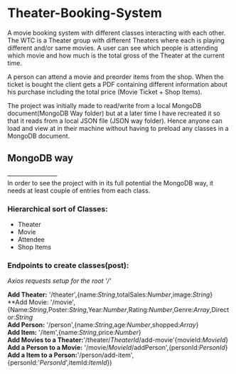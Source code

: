 # Theater-Booking-System

A movie booking system with different classes interacting with each other. 
The WTC is a Theater group with different Theaters where each is playing different and/or same movies. A user can see which people is attending which movie and how much is the total gross of the Theater at the current time. 

A person can attend a movie and preorder items from the shop. When the ticket is bought the client gets a PDF containing different information about his purchase including the total price (Movie Ticket + Shop Items). 

The project was initially made to read/write from a local MongoDB document(MongoDB Way folder) but at a later time I have recreated it so that it reads from a local JSON file (JSON way folder). Hence anyone can load and view at in their machine without having to preload any classes in a MongoDB document.


## MongoDB way  <br />
————————<br />
In order to see the project with in its full potential the MongoDB way, it needs at least couple of entries from each class. 

### Hierarchical sort of Classes:

 - Theater<br />
 - Movie<br />
 - Attendee<br />
 - Shop Items<br />

### Endpoints to create classes(post):
*Axios requests setup for the root '/'*

**Add Theater:**  '/theater',{name:*String*,totalSales:*Number*,image:*String*}<br />
**Add Movie:  '/movie',{Name:*String*,Poster:*String*,Year:*Number*,Rating:*Number*,Genre:*Array*,Director:*String*<br />
**Add Person:**  '/person',{name:*String*,age:*Number*,shopped:*Array*}<br />
**Add Item:**  '/item',{name:*String*,price:*Number*}<br />
**Add Movies to a Theater:**'/theater/*TheaterId*/add-movie'{movieId:*MovieId*}<br />
**Add a Person to a Movie:** '/movie/*MovieId*/addPerson',{personId:*PersonId*}<br />
**Add a Item to a Person:**'/person/add-item',{personId:'*PersonId*',itemId:*ItemId*})
